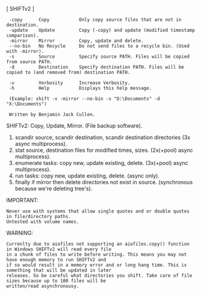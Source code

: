 
[ SHIFTv2 ]

     -copy      Copy           Only copy source files that are not in destination.
     -update    Update         Copy (-copy) and update (modified timestamp comparison).
     -mirror    Mirror         Copy, update and delete.
     --no-bin   No Recycle     Do not send files to a recycle bin. (Used with -mirror).
     -s         Source         Specify source PATH. Files will be copied from source PATH.
     -d         Destination    Specify destination PATH. Files will be copied to (and removed from) destination PATH.
    
     -v         Verbosity      Increase Verbosity.
     -h         Help           Displays this help message.
    
     (Example: shift -v -mirror --no-bin -s "D:\Documents" -d "X:\Documents")
    
     Written by Benjamin Jack Cullen.


SHIFTv2: Copy, Update, Mirror. (File backup software).

   1. scandir source, scandir destination, scandir destination directories (3x async multiprocess).
   2. stat source, destination files for modified times, sizes. (2x(+pool) async multiprocess).
   3. enumerate tasks: copy new, update existing, delete. (3x(+pool) async multiprocess).
   4. run tasks: copy new, update existing, delete. (async only).
   5. finally if mirror then delete directories not exist in source. (synchronous because we're deleting tree's).


IMPORTANT:

    Never use with systems that allow single quotes and or double quotes in file/directory paths.
    Untested with volume names.


WARNING:

    Currenlty due to aiofiles not supporting an aiofiles.copy() function in Windows SHIFTv2 will read every file
    in a chunk of files to write before writing. This means you may not have enough memory to run SHIFTv2 and
    if so would result in a memory error and or long hang time. This is something that will be updated in later
    releases. So be careful what directories you shift. Take care of file sizes because up to 100 files will be
    written/read asynchronousy.